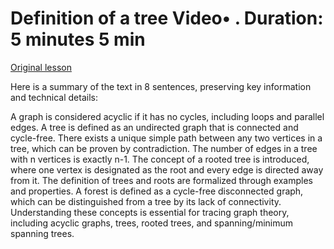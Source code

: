 # Definition of a tree Video• . Duration: 5 minutes 5 min

[Original lesson](https://www.coursera.org/learn/uol-discrete-mathematics/lecture/wuiwv/definition-of-a-tree)

Here is a summary of the text in 8 sentences, preserving key information and technical details:

A graph is considered acyclic if it has no cycles, including loops and parallel edges. A tree is defined as an undirected graph that is connected and cycle-free. There exists a unique simple path between any two vertices in a tree, which can be proven by contradiction. The number of edges in a tree with n vertices is exactly n-1. The concept of a rooted tree is introduced, where one vertex is designated as the root and every edge is directed away from it. The definition of trees and roots are formalized through examples and properties. A forest is defined as a cycle-free disconnected graph, which can be distinguished from a tree by its lack of connectivity. Understanding these concepts is essential for tracing graph theory, including acyclic graphs, trees, rooted trees, and spanning/minimum spanning trees.

